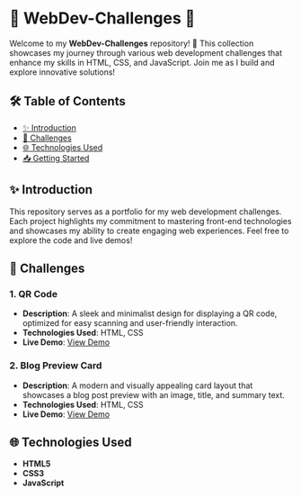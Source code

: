 # 🌟 WebDev-Challenges 🌟

Welcome to my **WebDev-Challenges** repository! 🚀 This collection showcases my journey through various web development challenges that enhance my skills in HTML, CSS, and JavaScript. Join me as I build and explore innovative solutions!

## 🛠️ Table of Contents

- [✨ Introduction](#introduction)
- [📂 Challenges](#challenges)
- [🌐 Technologies Used](#technologies-used)
- [📥 Getting Started](#getting-started)

## ✨ Introduction

This repository serves as a portfolio for my web development challenges. Each project highlights my commitment to mastering front-end technologies and showcases my ability to create engaging web experiences. Feel free to explore the code and live demos!

## 📂 Challenges

### 1. **QR Code**

- **Description**: A sleek and minimalist design for displaying a QR code, optimized for easy scanning and user-friendly interaction.
- **Technologies Used**: HTML, CSS
- **Live Demo**: [View Demo](https://web-challenges.pages.dev/)

### 2. **Blog Preview Card**

- **Description**: A modern and visually appealing card layout that showcases a blog post preview with an image, title, and summary text.
- **Technologies Used**: HTML, CSS
- **Live Demo**: [View Demo](https://web-dev-challenges.vercel.app/)

## 🌐 Technologies Used

- **HTML5**
- **CSS3**
- **JavaScript**
